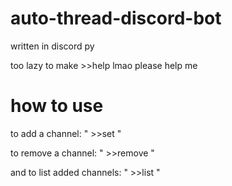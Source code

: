 # auto-thread-discord-bot
written in discord py

too lazy to make >>help lmao please help me

# how to use
to add a channel:
 " >>set <channel> "

to remove a channel:
 " >>remove <channel> "

and to list added channels:
 " >>list "

